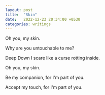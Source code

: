 ```yaml
---
layout: post
title:  "Skin"
date:   2022-12-23 20:34:00 +0530
categories: writings
---
```


Oh you, my skin.

Why are you untouchable to me?

Deep Down I scare like a curse rotting inside.

Oh you, my skin.

Be my companion, for I'm part of you.

Accept my touch, for I'm part of you.

